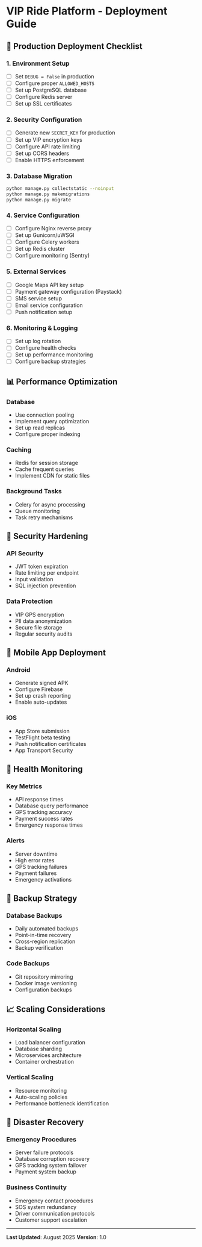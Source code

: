 # VIP Ride Platform - Deployment Guide

## 🚀 Production Deployment Checklist

### 1. Environment Setup
- [ ] Set `DEBUG = False` in production
- [ ] Configure proper `ALLOWED_HOSTS`
- [ ] Set up PostgreSQL database
- [ ] Configure Redis server
- [ ] Set up SSL certificates

### 2. Security Configuration
- [ ] Generate new `SECRET_KEY` for production
- [ ] Set up VIP encryption keys
- [ ] Configure API rate limiting
- [ ] Set up CORS headers
- [ ] Enable HTTPS enforcement

### 3. Database Migration
```bash
python manage.py collectstatic --noinput
python manage.py makemigrations
python manage.py migrate
```

### 4. Service Configuration
- [ ] Configure Nginx reverse proxy
- [ ] Set up Gunicorn/uWSGI
- [ ] Configure Celery workers
- [ ] Set up Redis cluster
- [ ] Configure monitoring (Sentry)

### 5. External Services
- [ ] Google Maps API key setup
- [ ] Payment gateway configuration (Paystack)
- [ ] SMS service setup
- [ ] Email service configuration
- [ ] Push notification setup

### 6. Monitoring & Logging
- [ ] Set up log rotation
- [ ] Configure health checks
- [ ] Set up performance monitoring
- [ ] Configure backup strategies

## 📊 Performance Optimization

### Database
- Use connection pooling
- Implement query optimization
- Set up read replicas
- Configure proper indexing

### Caching
- Redis for session storage
- Cache frequent queries
- Implement CDN for static files

### Background Tasks
- Celery for async processing
- Queue monitoring
- Task retry mechanisms

## 🔐 Security Hardening

### API Security
- JWT token expiration
- Rate limiting per endpoint
- Input validation
- SQL injection prevention

### Data Protection
- VIP GPS encryption
- PII data anonymization
- Secure file storage
- Regular security audits

## 📱 Mobile App Deployment

### Android
- Generate signed APK
- Configure Firebase
- Set up crash reporting
- Enable auto-updates

### iOS
- App Store submission
- TestFlight beta testing
- Push notification certificates
- App Transport Security

## 🏥 Health Monitoring

### Key Metrics
- API response times
- Database query performance
- GPS tracking accuracy
- Payment success rates
- Emergency response times

### Alerts
- Server downtime
- High error rates
- GPS tracking failures
- Payment failures
- Emergency activations

## 🔄 Backup Strategy

### Database Backups
- Daily automated backups
- Point-in-time recovery
- Cross-region replication
- Backup verification

### Code Backups
- Git repository mirroring
- Docker image versioning
- Configuration backups

## 📈 Scaling Considerations

### Horizontal Scaling
- Load balancer configuration
- Database sharding
- Microservices architecture
- Container orchestration

### Vertical Scaling
- Resource monitoring
- Auto-scaling policies
- Performance bottleneck identification

## 🚨 Disaster Recovery

### Emergency Procedures
- Server failure protocols
- Database corruption recovery
- GPS tracking system failover
- Payment system backup

### Business Continuity
- Emergency contact procedures
- SOS system redundancy
- Driver communication protocols
- Customer support escalation

---

**Last Updated**: August 2025
**Version**: 1.0
